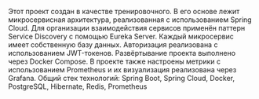 Этот проект создан в качестве тренировочного. В его основе лежит микросервисная архитектура, реализованная с использованием Spring Cloud. Для организации взаимодействия сервисов применён паттерн Service Discovery с помощью Eureka Server. Каждый микросервис имеет собственную базу данных. Авторизация реализована с использованием JWT-токенов. Развёртывание проекта выполнено через Docker Compose. В проекте также настроены метрики с использованием Prometheus и их визуализация реализована через Grafana.
Общий стек технологий: Spring Boot, Spring Cloud, Docker, PostgreSQL, Hibernate, Redis, Prometheus
